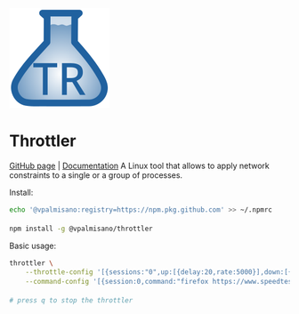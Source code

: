 ![logo](media/logo.svg "Throttler")
# Throttler
[GitHub page](https://github.com/vpalmisano/throttler) | [Documentation](https://vpalmisano.github.io/throttler)
A Linux tool that allows to apply network constraints to a single or a group of processes.

Install:
```bash
echo '@vpalmisano:registry=https://npm.pkg.github.com' >> ~/.npmrc

npm install -g @vpalmisano/throttler
```

Basic usage:
```bash
throttler \
    --throttle-config '[{sessions:"0",up:[{delay:20,rate:5000}],down:[{delay:20,rate:5000}]}]' \
    --command-config '[{session:0,command:"firefox https://www.speedtest.net"}]'

# press q to stop the throttler
```
